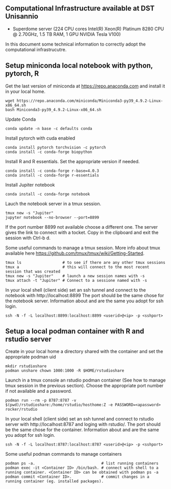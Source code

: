 ## Computational Infrastructure available at DST Unisannio

- Superdome server (224 CPU cores Intel(R) Xeon(R) Platinum 8280 CPU @ 2.70GHz, 1.5 TB RAM, 1 GPU NVIDIA Tesla V100)

In this document some technical information to correctly adopt the computational infrastrucutre.

## Setup miniconda local notebook with python, pytorch, R

Get the last version of miniconda at https://repo.anaconda.com and install it in your local home.

```console
wget https://repo.anaconda.com/miniconda/Miniconda3-py39_4.9.2-Linux-x86_64.sh
bash Miniconda3-py39_4.9.2-Linux-x86_64.sh 
```

Update Conda

```console
conda update -n base -c defaults conda
```

Install pytorch with cuda enabled

```console
conda install pytorch torchvision -c pytorch
conda install -c conda-forge biopython
```

Install R and R essentials. Set the appropriate version if needed.

```console
conda install -c conda-forge r-base=4.0.3
conda install -c conda-forge r-essentials
```

Install Jupiter notebook

```console
conda install -c conda-forge notebook
```

Lauch the notebook server in a tmux session. 

```console
tmux new -s "Jupiter"
jupyter notebook --no-browser --port=8899
```

If the port number 8899 not available choose a different one. The server gives the link to connect with a tocket. Copy in the clipboard and exit the session with Ctrl-b d.

Some useful commands to manage a tmux session. More info about tmux available here https://github.com/tmux/tmux/wiki/Getting-Started.

```console
tmux ls                  # to see if there are any other tmux sessions
tmux a                   # this will connect to the most recent session that was created
tmux new -s "Jupiter"    # launch a new session names with -s
tmux attach -t "Jupiter" # Connect to a sessione named with -s
```

In your local shell (client side) set an ssh tunnel and connect to the notebook with http://localhost:8899
The port should be the same chose for the notebook server. Information about <userid> <ip> and <sshport> are the same you adopt for ssh login.

```console
ssh -N -f -L localhost:8899:localhost:8899 <userid>@<ip> -p <sshport>
```

## Setup a local podman container with R and rstudio server
 
Create in your local home a directory shared with the container and set the appropriate podman uid
```console
mkdir rstudioshare
podman unshare chown 1000:1000 -R $HOME/rstudioshare
```

Launch in a tmux console an rstudio podman container (See how to manage tmux session in the previous section). Choose the appropriate port number if not available and a password.
 
```console
podman run --rm -p 8787:8787 -v $(pwd)/rstudioshare:/home/rstudio/hosthome:Z -e PASSWORD=<apassword> rocker/rstudio
```
 
In your local shell (client side) set an ssh tunnel and connect to rstudio server with http://localhost:8787 and loging with rstudio/<apassord>.
The port should be the same chose for the container. Information about <userid> <ip> and <sshport> are the same you adopt for ssh login.

```console
ssh -N -f -L localhost:8787:localhost:8787 <userid>@<ip> -p <sshport>
```
 
Some useful podman commands to manage containers

```console
podman ps -a.                             # list running containers
podman exec -it <Container ID> /bin/bash. # connect with shell to a running container. <Container ID> can be obtained with podman ps -a
podman commit <Container ID>.             # commit changes in a running container (eg. installed packages).
```
